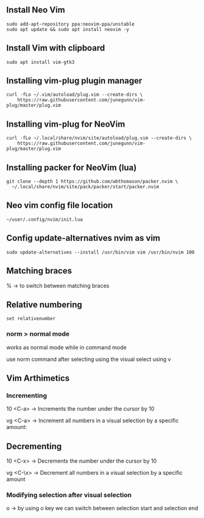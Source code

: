 ## Install Neo Vim
```
sudo add-apt-repository ppa:neovim-ppa/unstable
sudo apt update && sudo apt install neovim -y
```


## Install Vim with clipboard
```
sudo apt install vim-gtk3
```

## Installing vim-plug plugin manager
```
curl -fLo ~/.vim/autoload/plug.vim --create-dirs \
    https://raw.githubusercontent.com/junegunn/vim-plug/master/plug.vim
```

## Installing vim-plug for NeoVim
```
curl -fLo ~/.local/share/nvim/site/autoload/plug.vim --create-dirs \
    https://raw.githubusercontent.com/junegunn/vim-plug/master/plug.vim
```

## Installing packer for NeoVim (lua)
```
git clone --depth 1 https://github.com/wbthomason/packer.nvim \
  ~/.local/share/nvim/site/pack/packer/start/packer.nvim
```

## Neo vim config file location
```
~/user/.config/nvim/init.lua
```

## Config update-alternatives nvim as vim
```
sudo update-alternatives --install /usr/bin/vim vim /usr/bin/nvim 100
```

## Matching braces

% -> to switch between matching braces

## Relative numbering

```
set relativenumber
```

### norm > normal mode

works as normal mode while in command mode

use norm command after selecting using the visual select using v 


## Vim Arthimetics

### Incrementing

10 \<C\-a\>  ->  Increments the number under the cursor by 10

vg \<C\-a\> -> Increment all numbers in a visual selection by a specific amount:

## Decrementing

10 \<C\-x\> ->  Decrements the number under the cursor by 10

vg \<C-\x\> ->  Decrement all numbers in a visual selection by a specific amount


### Modifying selection after visual selection

o -> by using o key we can switch between selection start and selection end


